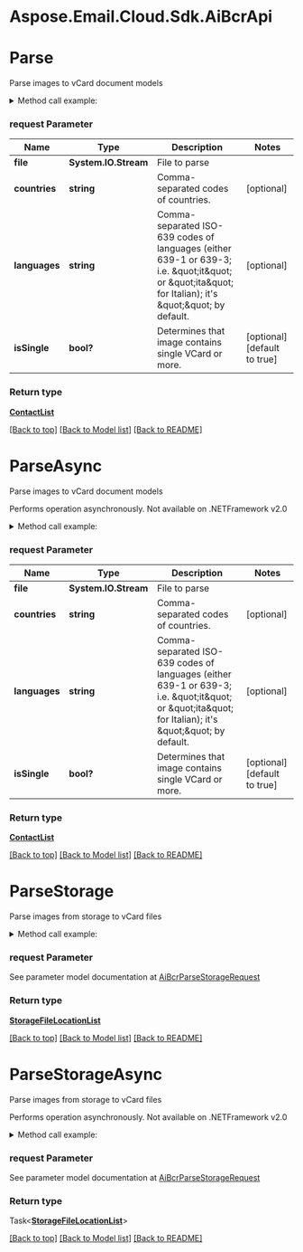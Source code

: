 # Aspose.Email.Cloud.Sdk.AiBcrApi

<a name="Parse"></a>
# Parse

Parse images to vCard document models             

<details>
    <summary>Method call example:</summary>

```csharp
// Prepare parameters:
var request = new AiBcrParseRequest
{ 
    File = new MemoryStream(File.ReadAllBytes("/path/to/image.png")),
    Countries = "us",
    Languages = "en",
    IsSingle = true
};

// Call method:
var result = Api.Ai.Bcr.Parse(request);

// Result example:
result = ;
```

</details>

### request Parameter


Name | Type | Description  | Notes
------------- | ------------- | ------------- | -------------
 **file** | **System.IO.Stream**| File to parse | 
 **countries** | **string**| Comma-separated codes of countries. | [optional] 
 **languages** | **string**| Comma-separated ISO-639 codes of languages (either 639-1 or 639-3; i.e. \&quot;it\&quot; or \&quot;ita\&quot; for Italian); it&#39;s \&quot;\&quot; by default.              | [optional] 
 **isSingle** | **bool?**| Determines that image contains single VCard or more. | [optional] [default to true]

### Return type

[**ContactList**](ContactList.md)

[[Back to top]](#) [[Back to Model list]](Models.md) [[Back to README]](README.md)

<a name="ParseAsync"></a>
# ParseAsync

Parse images to vCard document models             

Performs operation asynchronously. Not available on .NETFramework v2.0

<details>
    <summary>Method call example:</summary>

```csharp
// Prepare parameters:
var request = new AiBcrParseRequest
{ 
    File = new MemoryStream(File.ReadAllBytes("/path/to/image.png")),
    Countries = "us",
    Languages = "en",
    IsSingle = true
};

// Call method:
var result = await Api.Ai.Bcr.ParseAsync(request);

// Result example:
result = ;
```

</details>

### request Parameter


Name | Type | Description  | Notes
------------- | ------------- | ------------- | -------------
 **file** | **System.IO.Stream**| File to parse | 
 **countries** | **string**| Comma-separated codes of countries. | [optional] 
 **languages** | **string**| Comma-separated ISO-639 codes of languages (either 639-1 or 639-3; i.e. \&quot;it\&quot; or \&quot;ita\&quot; for Italian); it&#39;s \&quot;\&quot; by default.              | [optional] 
 **isSingle** | **bool?**| Determines that image contains single VCard or more. | [optional] [default to true]

### Return type

[**ContactList**](ContactList.md)

[[Back to top]](#) [[Back to Model list]](Models.md) [[Back to README]](README.md)
<a name="ParseStorage"></a>
# ParseStorage

Parse images from storage to vCard files             

<details>
    <summary>Method call example:</summary>

```csharp
// Prepare parameters:
var request = new AiBcrParseStorageRequest
{
    OutFolder = new StorageFolderLocation
    {
        Storage = "First Storage",
        FolderPath = "VCard/files/produced/by/parser/will/be/placed/here"
    },
    Images = new List<AiBcrImageStorageFile>
    {
        new AiBcrImageStorageFile
        {
            File = new StorageFileLocation
            {
                FileName = "VCardScanImage.jpg",
                Storage = "First Storage",
                FolderPath = "image/location/on/storage"
            },
            IsSingle = true
        }
    }
};

// Call method:
var result = Api.Ai.Bcr.ParseStorage(request);

// Result example:
result = ;
```

</details>

### request Parameter
See parameter model documentation at [AiBcrParseStorageRequest](AiBcrParseStorageRequest.md)


### Return type

[**StorageFileLocationList**](StorageFileLocationList.md)

[[Back to top]](#) [[Back to Model list]](Models.md) [[Back to README]](README.md)

<a name="ParseStorageAsync"></a>
# ParseStorageAsync

Parse images from storage to vCard files             

Performs operation asynchronously. Not available on .NETFramework v2.0

<details>
    <summary>Method call example:</summary>

```csharp
// Prepare parameters:
var request = new AiBcrParseStorageRequest
{
    OutFolder = new StorageFolderLocation
    {
        Storage = "First Storage",
        FolderPath = "VCard/files/produced/by/parser/will/be/placed/here"
    },
    Images = new List<AiBcrImageStorageFile>
    {
        new AiBcrImageStorageFile
        {
            File = new StorageFileLocation
            {
                FileName = "VCardScanImage.jpg",
                Storage = "First Storage",
                FolderPath = "image/location/on/storage"
            },
            IsSingle = true
        }
    }
};

// Call method:
var result = await Api.Ai.Bcr.ParseStorageAsync(request);

// Result example:
result = ;
```

</details>

### request Parameter
See parameter model documentation at [AiBcrParseStorageRequest](AiBcrParseStorageRequest.md)


### Return type

Task<[**StorageFileLocationList**](StorageFileLocationList.md)>

[[Back to top]](#) [[Back to Model list]](Models.md) [[Back to README]](README.md)
